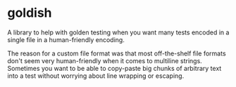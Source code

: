 # goldish

A library to help with golden testing when you want many tests encoded in a
single file in a human-friendly encoding.

The reason for a custom file format was that most off-the-shelf file formats
don't seem very human-friendly when it comes to multiline strings. Sometimes
you want to be able to copy-paste big chunks of arbitrary text into a test
without worrying about line wrapping or escaping.
